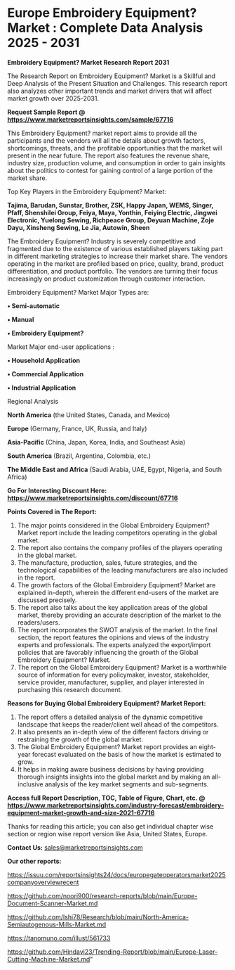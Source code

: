 # Europe Embroidery Equipment? Market : Complete Data Analysis 2025 - 2031

<strong>Embroidery Equipment? Market Research Report 2031</strong>

The Research Report on Embroidery Equipment? Market is a Skillful and Deep Analysis of the Present Situation and Challenges. This research report also analyzes other important trends and market drivers that will affect market growth over 2025-2031.

<strong>Request Sample Report @ <a href=https://www.marketreportsinsights.com/sample/67716>https://www.marketreportsinsights.com/sample/67716</a></strong>

This Embroidery Equipment? market report aims to provide all the participants and the vendors will all the details about growth factors, shortcomings, threats, and the profitable opportunities that the market will present in the near future. The report also features the revenue share, industry size, production volume, and consumption in order to gain insights about the politics to contest for gaining control of a large portion of the market share.

Top Key Players in the Embroidery Equipment? Market:

<strong>Tajima, Barudan, Sunstar, Brother, ZSK, Happy Japan, WEMS, Singer, Pfaff, Shenshilei Group, Feiya, Maya, Yonthin, Feiying Electric, Jingwei Electronic, Yuelong Sewing, Richpeace Group, Deyuan Machine, Zoje Dayu, Xinsheng Sewing, Le Jia, Autowin, Sheen</strong>

The Embroidery Equipment? Industry is severely competitive and fragmented due to the existence of various established players taking part in different marketing strategies to increase their market share. The vendors operating in the market are profiled based on price, quality, brand, product differentiation, and product portfolio. The vendors are turning their focus increasingly on product customization through customer interaction.

Embroidery Equipment? Market Major Types are:

<strong>• Semi-automatic

• Manual

• Embroidery Equipment?</strong>

Market Major end-user applications :

<strong>• Household Application

• Commercial Application

• Industrial Application</strong>

Regional Analysis

</u><strong><b>North America</b></strong> (the United States, Canada, and Mexico)

<strong><b>Europe </b></strong>(Germany, France, UK, Russia, and Italy)

<strong><b>Asia-Pacific</b></strong> (China, Japan, Korea, India, and Southeast Asia)

<strong><b>South America</b></strong> (Brazil, Argentina, Colombia, etc.)

<strong><b>The Middle East and Africa</b></strong> (Saudi Arabia, UAE, Egypt, Nigeria, and South Africa)

<strong>Go For Interesting Discount Here: <a href=https://www.marketreportsinsights.com/discount/67716>https://www.marketreportsinsights.com/discount/67716</a></strong>

<strong>Points Covered in The Report:</strong>
<ol>
  <li>The major points considered in the Global Embroidery Equipment? Market report include the leading competitors operating in the global market.</li>
  <li>The report also contains the company profiles of the players operating in the global market.</li>
  <li>The manufacture, production, sales, future strategies, and the technological capabilities of the leading manufacturers are also included in the report.</li>
  <li>The growth factors of the Global Embroidery Equipment? Market are explained in-depth, wherein the different end-users of the market are discussed precisely.</li>
  <li>The report also talks about the key application areas of the global market, thereby providing an accurate description of the market to the readers/users.</li>
  <li>The report incorporates the SWOT analysis of the market. In the final section, the report features the opinions and views of the industry experts and professionals. The experts analyzed the export/import policies that are favorably influencing the growth of the Global Embroidery Equipment? Market.</li>
  <li>The report on the Global Embroidery Equipment? Market is a worthwhile source of information for every policymaker, investor, stakeholder, service provider, manufacturer, supplier, and player interested in purchasing this research document.</li>
</ol>
<strong>Reasons for Buying Global Embroidery Equipment? Market Report:</strong>

<ol>
  <li>The report offers a detailed analysis of the dynamic competitive landscape that keeps the reader/client well ahead of the competitors.</li>
  <li>It also presents an in-depth view of the different factors driving or restraining the growth of the global market.</li>
  <li>The Global Embroidery Equipment? Market report provides an eight-year forecast evaluated on the basis of how the market is estimated to grow.</li>
  <li>It helps in making aware business decisions by having providing thorough insights insights into the global market and by making an all-inclusive analysis of the key market segments and sub-segments.</li>
</ol>
<strong>Access full Report Description, TOC, Table of Figure, Chart, etc. @ <a href=https://www.marketreportsinsights.com/industry-forecast/embroidery-equipment-market-growth-and-size-2021-67716>https://www.marketreportsinsights.com/industry-forecast/embroidery-equipment-market-growth-and-size-2021-67716</a></strong>


Thanks for reading this article; you can also get individual chapter wise section or region wise report version like Asia, United States, Europe.

<strong>Contact Us:</strong>
sales@marketreportsinsights.com

<strong>Our other reports:</strong>

<a href=https://issuu.com/reportsinsights24/docs/europegateoperatorsmarket2025companyoverviewrecent>https://issuu.com/reportsinsights24/docs/europegateoperatorsmarket2025companyoverviewrecent</a>

<a href=https://github.com/noori900/research-reports/blob/main/Europe-Document-Scanner-Market.md>https://github.com/noori900/research-reports/blob/main/Europe-Document-Scanner-Market.md</a>

<a href=https://github.com/Ishi78/Research/blob/main/North-America-Semiautogenous-Mills-Market.md>https://github.com/Ishi78/Research/blob/main/North-America-Semiautogenous-Mills-Market.md</a>

<a href=https://tanomuno.com/illust/561733>https://tanomuno.com/illust/561733</a>

<a href=https://github.com/Hindavi23/Trending-Report/blob/main/Europe-Laser-Cutting-Machine-Market.md>https://github.com/Hindavi23/Trending-Report/blob/main/Europe-Laser-Cutting-Machine-Market.md</a>"
